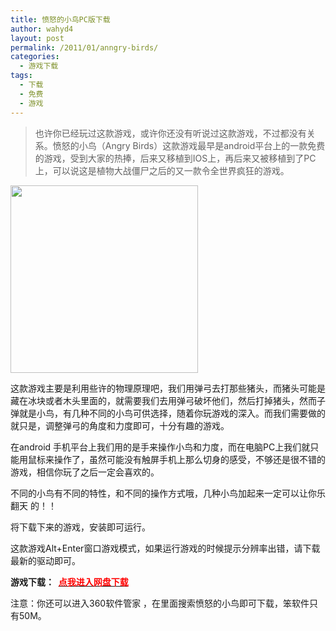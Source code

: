 ```yaml
---
title: 愤怒的小鸟PC版下载
author: wahyd4
layout: post
permalink: /2011/01/anngry-birds/
categories:
  - 游戏下载
tags:
  - 下载
  - 免费
  - 游戏
---
```

> 也许你已经玩过这款游戏，或许你还没有听说过这款游戏，不过都没有关系。愤怒的小鸟（Angry Birds）这款游戏最早是android平台上的一款免费的游戏，受到大家的热捧，后来又移植到IOS上，再后来又被移植到了PC上，可以说这是植物大战僵尸之后的又一款令全世界疯狂的游戏。

[<img class="aligncenter size-full wp-image-1315" title="1-15-1" src="/images/2011/01/1-15-1.jpg" alt="" width="300" height="300" />][1]

这款游戏主要是利用些许的物理原理吧，我们用弹弓去打那些猪头，而猪头可能是藏在冰块或者木头里面的，就需要我们去用弹弓破坏他们，然后打掉猪头，然而子弹就是小鸟，有几种不同的小鸟可供选择，随着你玩游戏的深入。而我们需要做的就只是，调整弹弓的角度和力度即可，十分有趣的游戏。

在android 手机平台上我们用的是手来操作小鸟和力度，而在电脑PC上我们就只能用鼠标来操作了，虽然可能没有触屏手机上那么切身的感受，不够还是很不错的游戏，相信你玩了之后一定会喜欢的。

不同的小鸟有不同的特性，和不同的操作方式哦，几种小鸟加起来一定可以让你乐翻天 的！！

将下载下来的游戏，安装即可运行。

这款游戏Alt+Enter窗口游戏模式，如果运行游戏的时候提示分辨率出错，请下载最新的驱动即可。

**游戏下载：  <a href="http://u.115.com/file/f19337dc7f" target="_blank"><span style="color: #ff0000;">点我进入网盘下载</span></a>**

注意：你还可以进入360软件管家 ，在里面搜索愤怒的小鸟即可下载，笨软件只有50M。

 [1]: /images/2011/01/1-15-1.jpg